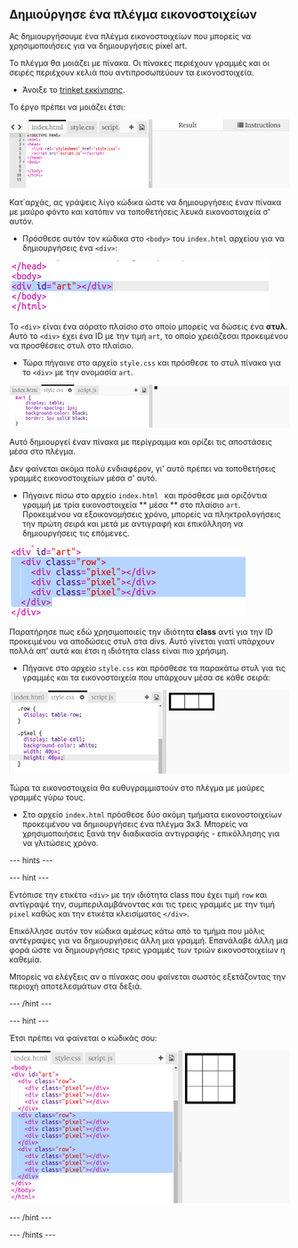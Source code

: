 ## Δημιούργησε ένα πλέγμα εικονοστοιχείων

Ας δημιουργήσουμε ένα πλέγμα εικονοστοιχείων που μπορείς να χρησιμοποιήσεις για να δημιουργήσεις pixel art.

Το πλέγμα θα μοιάζει με πίνακα. Οι πίνακες περιέχουν γραμμές και οι σειρές περιέχουν κελιά που αντιπροσωπεύουν τα εικονοστοιχεία.

+ Άνοιξε το [trinket εκκίνησης](http://jumpto.cc/web-pixel).

Το έργο πρέπει να μοιάζει έτσι:

![στιγμιότυπο οθόνης](images/pixel-starter.png)

Κατ΄αρχάς, ας γράψεις λίγο κώδικα ώστε να δημιουργήσεις έναν πίνακα με μαύρο φόντο και κατόπιν να τοποθετήσεις λευκά εικονοστοιχεία σ' αυτόν.

+ Πρόσθεσε αυτόν τον κώδικα στο `<body>` του `index.html` αρχείου για να δημιουργήσεις ένα `<div>`:

![στιγμιότυπο οθόνης](images/pixel-art-art.png)

Το `<div>` είναι ένα αόρατο πλαίσιο στο οποίο μπορείς να δώσεις ένα **στυλ**. Αυτό το `<div>` έχει ένα ID με την τιμή `art`, το οποίο χρειάζεσαι προκειμένου να προσθέσεις στυλ στο πλαίσιο.

+ Τώρα πήγαινε στο αρχείο `style.css` και πρόσθεσε το στυλ πίνακα για το `<div>` με την ονομασία `art`.

![στιγμιότυπο οθόνης](images/pixel-art-style.png)

Αυτό δημιουργεί έναν πίνακα με περίγραμμα και ορίζει τις αποστάσεις μέσα στο πλέγμα.

Δεν φαίνεται ακόμα πολύ ενδιαφέρον, γι' αυτό πρέπει να τοποθετήσεις γραμμές εικονοστοιχείων μέσα σ' αυτό.

+ Πήγαινε πίσω στο αρχείο `index.html ` και πρόσθεσε μια οριζόντια γραμμή με τρία εικονοστοιχεία ** μέσα ** στο πλαίσιο `art`. Προκειμένου να εξοικονομήσεις χρόνο, μπορείς να πληκτρολογήσεις την πρώτη σειρά και μετά με αντιγραφή και επικόλληση να δημιουργήσεις τις επόμενες.

![στιγμιότυπο οθόνης](images/pixel-art-row.png)

Παρατήρησε πως εδώ χρησιμοποιείς την ιδιότητα **class** αντί για την ID προκειμένου να αποδώσεις στυλ στα divs. Αυτό γίνεται γιατί υπάρχουν πολλά απ' αυτά και έτσι η ιδιότητα class είναι πιο χρήσιμη.

+ Πήγαινε στο αρχείο `style.css` και πρόσθεσε τα παρακάτω στυλ για τις γραμμές και τα εικονοστοιχεία που υπάρχουν μέσα σε κάθε σειρά:

![στιγμιότυπο οθόνης](images/pixel-art-row-style.png)

Τώρα τα εικονοστοιχεία θα ευθυγραμμιστούν στο πλέγμα με μαύρες γραμμές γύρω τους.

+ Στο αρχείο `index.html` πρόσθεσε δύο ακόμη τμήματα εικονοστοιχείων προκειμένου να δημιουργήσεις ένα πλέγμα 3x3. Μπορείς να χρησιμοποιήσεις ξανά την διαδικασία αντιγραφής - επικόλλησης για να γλιτώσεις χρόνο.

--- hints ---

--- hint ---

Εντόπισε την ετικέτα `<div>` με την ιδιότητα class που έχει τιμή `row` και αντίγραψέ την, συμπεριλαμβάνοντας και τις τρεις γραμμές με την τιμή `pixel` καθώς και την ετικέτα κλεισίματος `</div>`.

Επικόλλησε αυτόν τον κώδικα αμέσως κάτω από το τμήμα που μόλις αντέγραψες για να δημιουργήσεις άλλη μια γραμμή. Επανάλαβε άλλη μια φορά ώστε να δημιουργήσεις τρεις γραμμές των τριών εικονοστοιχείων η καθεμία.

Μπορείς να ελέγξεις αν ο πίνακας σου φαίνεται σωστός εξετάζοντας την περιοχή αποτελεσμάτων στα δεξιά.

--- /hint ---

--- hint ---

Έτσι πρέπει να φαίνεται ο κώδικάς σου:

![screenshot](images/pixel-art-grid-3.png)

--- /hint ---

--- /hints ---